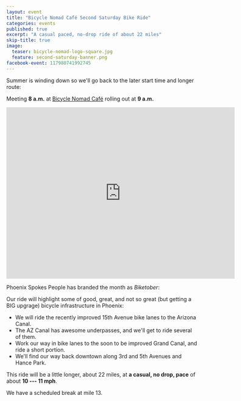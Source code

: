 ```yaml
---
layout: event
title: "Bicycle Nomad Café Second Saturday Bike Ride"
categories: events
published: true
excerpt: "A casual paced, no-drop ride of about 22 miles"
skip-title: true
image:
  teaser: bicycle-nomad-logo-square.jpg
  feature: second-saturday-banner.png
facebook-event: 117980741992745
---
```


Summer is winding down so we'll go back to the later start time and longer route:

Meeting **8 a.m.** at [Bicycle Nomad Café](http://www.thevelo.com/cafe.html) rolling out at **9 a.m.**

<iframe
src="https://www.google.com/maps/embed?pb=!1m18!1m12!1m3!1d3328.686175516172!2d-112.073623784276!3d33.45748178077197!2m3!1f0!2f0!3f0!3m2!1i1024!2i768!4f13.1!3m3!1m2!1s0x872b1217d5700c93%3A0xef1025b0ed553692!2sBicycle+Nomad+Caf%C3%A9!5e0!3m2!1sen!2sus!4v1475286939474"
width="600" height="450" frameborder="0" style="border:0"
allowfullscreen></iframe>


Phoenix Spokes People has branded the month as _Biketober_:

Our ride will highlight some of good, great, and not so great (but getting a BIG upgrage) bicycle infrastructure in Phoenix:

* We will ride the recently improved 15th Avenue bike lanes to the Arizona Canal.
* The AZ Canal has awesome underpasses, and we'll get to ride several of them.
* Work our way in bike lanes to the soon to be improved Grand Canal, and ride a short portion.
* We'll find our way back downtown along 3rd and 5th Avenues and Hance Park.

This ride will be a little longer, about 22 miles, at **a casual, no drop, pace** of about **10 --- 11 mph**.

We have a scheduled break at mile 13.
